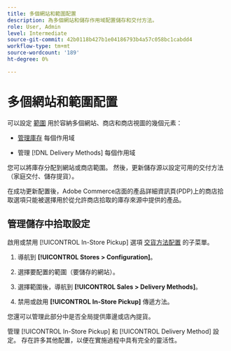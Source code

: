 ```yaml
---
title: 多個網站和範圍配置
description: 為多個網站和儲存作用域配置儲存和交付方法。
role: User, Admin
level: Intermediate
source-git-commit: 42b0118b427b1e04186793b4a57c058bc1cabdd4
workflow-type: tm+mt
source-wordcount: '189'
ht-degree: 0%

---
```



# 多個網站和範圍配置

可以設定 [範圍](https://docs.magento.com/user-guide/configuration/scope.html) 用於容納多個網站、商店和商店視圖的幾個元素：

- [管理庫存](https://docs.magento.com/user-guide/catalog/inventory-stock.html) 每個作用域

- 管理 [!DNL Delivery Methods] 每個作用域

您可以將庫存分配到網站或商店範圍。 然後，更新儲存源以設定可用的交付方法（家庭交付、儲存提貨）。

在成功更新配置後，Adobe Commerce店面的產品詳細資訊頁(PDP)上的商店拾取選項只能被選擇用於從允許商店拾取的庫存來源中提供的產品。

## 管理儲存中拾取設定

啟用或禁用 [!UICONTROL In-Store Pickup] 選項 [交貨方法配置](enable-general.md#delivery-methods) 的子菜單。

1. 導航到 **[!UICONTROL Stores > Configuration]**。

1. 選擇要配置的範圍（要儲存的網站）。

1. 選擇範圍後，導航到 **[!UICONTROL Sales > Delivery Methods]**。

1. 禁用或啟用 **[!UICONTROL In-Store Pickup]** 傳遞方法。

您還可以管理此部分中是否全局提供庫邊或店內提貨。

管理 [!UICONTROL In-Store Pickup] 和 [!UICONTROL Delivery Method] 設定。 存在許多其他配置，以便在實施過程中具有完全的靈活性。
